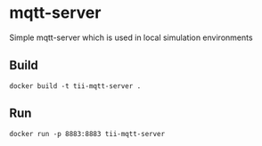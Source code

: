 # mqtt-server

Simple mqtt-server which is used in local simulation environments

## Build

```
docker build -t tii-mqtt-server .
```

## Run

```
docker run -p 8883:8883 tii-mqtt-server
```

